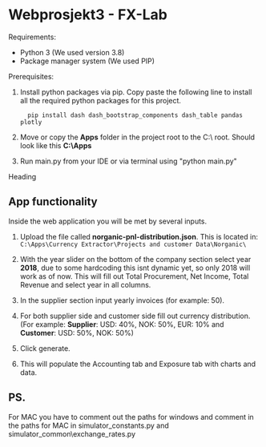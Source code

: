 # Webprosjekt3 - FX-Lab

Requirements:
* Python 3 (We used version 3.8)
* Package manager system (We used PIP)

Prerequisites:
1. Install python packages via pip.
Copy paste the following line to install all the required python packages for this project.
		     
	     pip install dash dash_bootstrap_components dash_table pandas plotly 

2. Move or copy the **Apps** folder in the project root to the C:\ root. Should look like this **C:\Apps**

3. Run main.py from your IDE or via terminal using "python main.py"

Heading

## App functionality
Inside the web application you will be met by several inputs.

 1. Upload the file called **norganic-pnl-distribution.json**. This is located in: 
		`C:\Apps\Currency Extractor\Projects and customer Data\Norganic\`

 2. With the year slider on the bottom of the company section select year **2018**, due to some hardcoding this isnt dynamic yet, so only 2018 will work as of now. This will fill out Total Procurement, Net Income, Total Revenue and select year in all columns.
 3. In the supplier section input yearly invoices (for example: 50).
 4. For both supplier side and customer side fill out currency distribution. (For example: **Supplier**: USD: 40%, NOK: 50%, EUR: 10% and **Customer**: USD: 50%, NOK: 50%)
 5. Click generate.
 6. This will populate the Accounting tab and Exposure tab with charts and data.


## PS.
For MAC you have to comment out the paths for windows and comment in the paths for MAC in simulator_constants.py and simulator_common\exchange_rates.py
